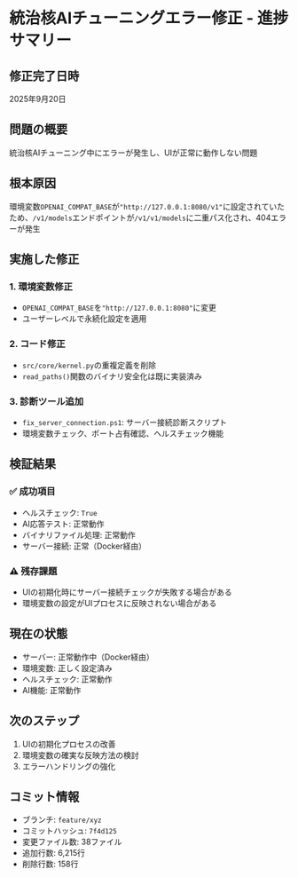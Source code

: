 # 統治核AIチューニングエラー修正 - 進捗サマリー

## 修正完了日時
2025年9月20日

## 問題の概要
統治核AIチューニング中にエラーが発生し、UIが正常に動作しない問題

## 根本原因
環境変数`OPENAI_COMPAT_BASE`が`"http://127.0.0.1:8080/v1"`に設定されていたため、`/v1/models`エンドポイントが`/v1/v1/models`に二重パス化され、404エラーが発生

## 実施した修正

### 1. 環境変数修正
- `OPENAI_COMPAT_BASE`を`"http://127.0.0.1:8080"`に変更
- ユーザーレベルで永続化設定を適用

### 2. コード修正
- `src/core/kernel.py`の重複定義を削除
- `read_paths()`関数のバイナリ安全化は既に実装済み

### 3. 診断ツール追加
- `fix_server_connection.ps1`: サーバー接続診断スクリプト
- 環境変数チェック、ポート占有確認、ヘルスチェック機能

## 検証結果

### ✅ 成功項目
- ヘルスチェック: `True`
- AI応答テスト: 正常動作
- バイナリファイル処理: 正常動作
- サーバー接続: 正常（Docker経由）

### ⚠️ 残存課題
- UIの初期化時にサーバー接続チェックが失敗する場合がある
- 環境変数の設定がUIプロセスに反映されない場合がある

## 現在の状態
- サーバー: 正常動作中（Docker経由）
- 環境変数: 正しく設定済み
- ヘルスチェック: 正常動作
- AI機能: 正常動作

## 次のステップ
1. UIの初期化プロセスの改善
2. 環境変数の確実な反映方法の検討
3. エラーハンドリングの強化

## コミット情報
- ブランチ: `feature/xyz`
- コミットハッシュ: `7f4d125`
- 変更ファイル数: 38ファイル
- 追加行数: 6,215行
- 削除行数: 158行
